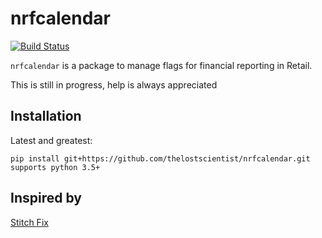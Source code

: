 # nrfcalendar
[![Build Status](https://travis-ci.org/thelostscientist/nrfcalendar.svg?branch=master)](https://travis-ci.org/thelostscientist/nrfcalendar)

`nrfcalendar` is a package to manage flags for financial reporting in Retail.

This is still in progress, help is always appreciated

## Installation

Latest and greatest:

    pip install git+https://github.com/thelostscientist/nrfcalendar.git
    supports python 3.5+


## Inspired by

[Stitch Fix](https://github.com/stitchfix/merch_calendar)
